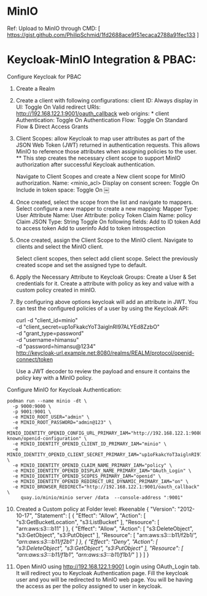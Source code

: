 # MinIO

Ref: Upload to MinIO through CMD: [ https://gist.github.com/PhilipSchmid/1fd2688ace9f51ecaca2788a91fec133 ]

# Keycloak-MinIO Integration & PBAC:
Configure Keycloak for PBAC
1. Create a Realm
   
2. Create a client with following configurations:
   client ID: <minio>
   Always display in UI: Toggle On 
   Valid redirect URIs: http://192.168.122.1:9001/oauth_callback
   web origins: *
   client Authentication: Toggle On
   Authentication Flow: Toggle On Standard Flow & Direct Access Grants

3. Client Scopes: allow Keycloak to map user attributes as part of the JSON Web Token (JWT) returned in authentication requests. This allows MinIO to reference 
                  those attributes when assigning policies to the user.
   ** This step creates the necessary client scope to support MinIO authorization after successful Keycloak authentication.

   Navigate to Client Scopes and create a New client scope for MInIO authorization.
   Name: <minio_acl>
   Display on consent screen: Toggle On
   Include in token space: Toggle On
 ￼
4. Once created, select the scope from the list and navigate to mappers.
   Select configure a new mapper to create a new mapping:
   Mapper Type: User Attribute
   Name: <minio-policy-mapper>
   User Attribute: policy
   Token Claim Name: policy
   Claim JSON Type: String
   Toggle On following fields:
   Add to ID token
   Add to access token
   Add to userinfo
   Add to token introspection

5. Once created, assign the Client Scope to the MinIO client.
   Navigate to clients and select the MinIO client.

   Select client scopes, then select add client scope.
   Select the previously created scope and set the assigned type to default.

6. Apply the Necessary Attribute to Keycloak Groups:
   Create a User & Set credentials for it.
   Create a attribute with policy as key and value with a custom policy created in minIO.

7. By configuring above options keycloak will add an attribute in JWT.
   You can test the configured policies of a user by using the Keycloak API:
   
    curl -d "client_id=minio" \
     -d "client_secret=up1oFkakcYoT3aiglnRI97ALYEd8ZzbO" \
     -d "grant_type=password" \
     -d "username=himansu" \
     -d "password=himansu@1234" \
     http://keycloak-url.example.net:8080/realms/REALM/protocol/openid-connect/token

     Use a JWT decoder to review the payload and ensure it contains the policy key with a MinIO policy.
   
Configure MinIO for Keycloak Authentication:

    podman run --name minio -dt \
      -p 9000:9000 \
      -p 9001:9001 \
      -e MINIO_ROOT_USER="admin" \
      -e MINIO_ROOT_PASSWORD="admin@123" \
      -e MINIO_IDENTITY_OPENID_CONFIG_URL_PRIMARY_IAM="http://192.168.122.1:9080/realms/minio/.well-known/openid-configuration" \
      -e MINIO_IDENTITY_OPENID_CLIENT_ID_PRIMARY_IAM="minio" \
      -e MINIO_IDENTITY_OPENID_CLIENT_SECRET_PRIMARY_IAM="up1oFkakcYoT3aiglnRI97ALYEd8ZzbO" \
      -e MINIO_IDENTITY_OPENID_CLAIM_NAME_PRIMARY_IAM="policy" \
      -e MINIO_IDENTITY_OPENID_DISPLAY_NAME_PRIMARY_IAM="OAuth_Login" \
      -e MINIO_IDENTITY_OPENID_SCOPES_PRIMARY_IAM="openid" \
      -e MINIO_IDENTITY_OPENID_REDIRECT_URI_DYNAMIC_PRIMARY_IAM="on" \
      -e MINIO_BROWSER_REDIRECT="http://192.168.122.1:9001/oauth_callback" \
         quay.io/minio/minio server /data  --console-address ":9001"

   10. Created a Custom policy at Folder level:
       #keenable
        {
       "Version": "2012-10-17",
       "Statement": [
           {
               "Effect": "Allow",
               "Action": [
                   "s3:GetBucketLocation",
                   "s3:ListBucket"
               ],
               "Resource": [
                   "arn:aws:s3:::b11"
               ]
           },
           {
               "Effect": "Allow",
               "Action": [
                   "s3:DeleteObject",
                   "s3:GetObject",
                   "s3:PutObject"
               ],
               "Resource": [
                   "arn:aws:s3:::b11/f2b1/*",
                   "arn:aws:s3:::b11/f2b1"
               ]
           },
           {
               "Effect": "Deny",
               "Action": [
                   "s3:DeleteObject",
                   "s3:GetObject",
                   "s3:PutObject"
               ],
               "Resource": [
                   "arn:aws:s3:::b11/f1b1",
                   "arn:aws:s3:::b11/f1b1/*"
               ]
           }
       ]
   }
   
   11. Open MinIO using http://192.168.122.1:9001
       Login using OAuth_Login tab. It will redirect you to Keycloak Authentication page. Fill the keycloak user and you will be redirected to MinIO web page.
       You will be having the access as per the policy assigned to user in keycloak.



















    
